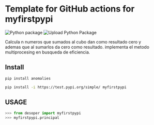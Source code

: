 # Template for GitHub actions for myfirstpypi

![Python package](https://github.com/miguelcifuentes/myfirstpypi/workflows/Python%20package/badge.svg)
![Upload Python Package](https://github.com/miguelcifuentes/myfirstpypi/workflows/Upload%20Python%20Package/badge.svg)

Calcula n  numeros que sumados al cubo dan como resultado cero y ademas que al sumarlos  da cero como resultado.
implementa el metodo multiprocesing en busqueda de eficiencia.

## Install
```bash
pip install anomalies
```
```bash
pip install -i https://test.pypi.org/simple/ myfirstpypi
```
## USAGE
```python
>>> from desoper import myfirstpypi
>>> myfirstpypi.principal
